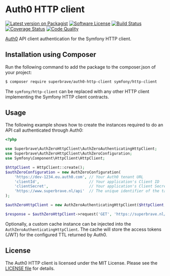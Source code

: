 # Auth0 HTTP client

[![Latest version on Packagist][ico-version]][link-version]
[![Software License][ico-license]][link-license]
[![Build Status][ico-build]][link-build]
[![Coverage Status][ico-coverage]][link-coverage]
[![Code Quality][ico-code-quality]][link-code-quality]

[Auth0][link-auth0] API client authentication for the Symfony HTTP client.

## Installation using Composer
Run the following command to add the package to the composer.json of your project:

``` bash
$ composer require superbrave/auth0-http-client symfony/http-client
```

The `symfony/http-client` can be replaced with any other HTTP client implementing the Symfony HTTP client contracts.

## Usage
The following example shows how to create the instances required to do an API call authenticated through Auth0:
```php
<?php

use Superbrave\AuthZeroHttpClient\AuthZeroAuthenticatingHttpClient;
use Superbrave\AuthZeroHttpClient\AuthZeroConfiguration;
use Symfony\Component\HttpClient\HttpClient;

$httpClient = HttpClient::create();
$authZeroConfiguration = new AuthZeroConfiguration(
    'https://dev-1234.eu.auth0.com', // Your Auth0 tenant URL
    'clientId',                      // Your application's Client ID
    'clientSecret',                  // Your application's Client Secret
    'https://www.superbrave.nl/api'  // The unique identifier of the target API you want to access
);

$authZeroHttpClient = new AuthZeroAuthenticatingHttpClient($httpClient, $authZeroConfiguration);

$response = $authZeroHttpClient->request('GET', 'https://superbrave.nl/api');
```

Optionally, a custom cache instance can be injected into the `AuthZeroAuthenticatingHttpClient`. The cache will store
the access tokens (JWT) for the configured TTL returned by Auth0.

## License
The Auth0 HTTP client is licensed under the MIT License. Please see the [LICENSE file][link-license] for details.

[ico-version]: https://img.shields.io/packagist/v/superbrave/auth0-http-client
[ico-license]: https://img.shields.io/packagist/l/superbrave/auth0-http-client
[ico-build]: https://scrutinizer-ci.com/g/superbrave/auth0-http-client/badges/build.png?b=master
[ico-coverage]: https://scrutinizer-ci.com/g/superbrave/auth0-http-client/badges/coverage.png?b=master
[ico-code-quality]: https://scrutinizer-ci.com/g/superbrave/auth0-http-client/badges/quality-score.png?b=master

[link-version]: https://packagist.org/packages/superbrave/auth0-http-client
[link-license]: LICENSE
[link-build]: https://scrutinizer-ci.com/g/superbrave/auth0-http-client/build-status/master
[link-coverage]: https://scrutinizer-ci.com/g/superbrave/auth0-http-client/build-status/master
[link-code-quality]: https://scrutinizer-ci.com/g/superbrave/auth0-http-client/build-status/master
[link-auth0]: https://auth0.com
